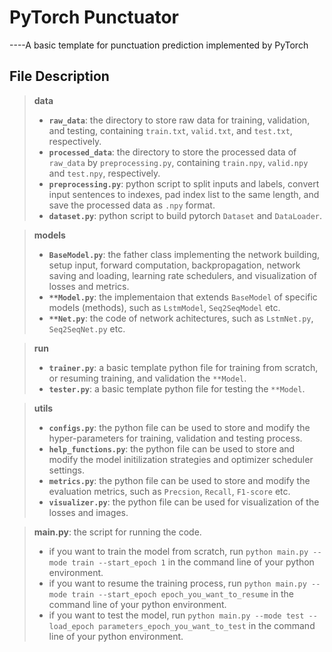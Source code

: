 # PyTorch Punctuator
----A basic template for punctuation prediction implemented by PyTorch

## File Description
> **data**
> * **`raw_data`**: the directory to store raw data for training, validation, and testing, containing `train.txt`, `valid.txt`, and `test.txt`, respectively.
> * **`processed_data`**: the directory to store the processed data of `raw_data` by `preprocessing.py`, containing `train.npy`, `valid.npy` and `test.npy`, respectively.
> * **`preprocessing.py`**: python script to split inputs and labels, convert input sentences to indexes, pad index list to the same length, and save the processed data as `.npy` format.
> * **`dataset.py`**: python script to build pytorch `Dataset` and `DataLoader`.

> **models**
> * **`BaseModel.py`**: the father class implementing the network building, setup input, forward computation, backpropagation, network saving and loading, learning rate schedulers, and visualization of losses and metrics.
> * **`**Model.py`**: the implementaion that extends `BaseModel` of specific models (methods), such as `LstmModel`, `Seq2SeqModel` etc.
> * **`**Net.py`**: the code of network achitectures, such as `LstmNet.py`, `Seq2SeqNet.py` etc.

> **run**
> * **`trainer.py`**: a basic template python file for training from scratch, or resuming training, and validation the `**Model`.
> * **`tester.py`**: a basic template python file for testing the `**Model`.

> **utils**
> * **`configs.py`**: the python file can be used to store and modify the hyper-parameters for training, validation and testing process.
> * **`help_functions.py`**: the python file can be used to store and modify the model initilization strategies and optimizer scheduler settings.
> * **`metrics.py`**: the python file can be used to store and modify the evaluation metrics, such as `Precsion`, `Recall`, `F1-score` etc.
> * **`visualizer.py`**: the python file can be used for visualization of the losses and images.

> **main.py**: the script for running the code.
> * if you want to train the model from scratch, run `python main.py --mode train --start_epoch 1` in the command line of your python environment.
> * if you want to resume the training process, run `python main.py --mode train --start_epoch epoch_you_want_to_resume` in the command line of your python environment.
> * if you want to test the model, run `python main.py --mode test --load_epoch parameters_epoch_you_want_to_test` in the command line of your python environment.
